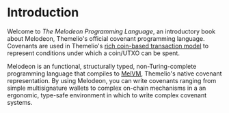 # Introduction

Welcome to _The Melodeon Programming Language_, an introductory book about Melodeon, Themelio's official covenant programming language. Covenants are used in Themelio's [rich coin-based transaction model](https://docs.themelio.org/basic-concepts/02-state/) to represent conditions under which a coin/UTXO can be spent.

Melodeon is an functional, structurally typed, non-Turing-complete programming language that compiles to [MelVM](https://docs.themelio.org/specifications/melvm-specification/), Themelio's native covenant representation. By using Melodeon, you can write covenants ranging from simple multisignature wallets to complex on-chain mechanisms in a an ergonomic, type-safe environment in which to write complex covenant systems.
